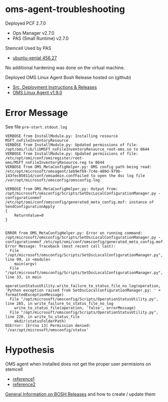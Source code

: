 # oms-agent-troubleshooting

Deployed PCF 2.7.0
- Ops Manager v2.7.0
- PAS (Small Runtime) v2.7.0

Stemcell Used by PAS
- [ubuntu-xenial 456.27](https://bosh.io/stemcells/bosh-warden-boshlite-ubuntu-xenial-go_agent#v456.27)

No additional hardening was done on the virtual machine. 

Deployed OMS Linux Agent Bosh Release hosted on (github)
- [Src, Deployment Instructions & Releases](https://github.com/Azure/oms-agent-for-linux-boshrelease)
- [OMS Linux Agent v1.9.0](https://github.com/Azure/oms-agent-for-linux-boshrelease/releases/tag/v1.9.0-0)

# Error Message
See file `pre-start.stdout.log`
```
VERBOSE from InstallModule.py: Installing resource MSFT_nxFileInventoryResource
VERBOSE from InstallModule.py: Updated permissions of file: /opt/omi/lib/libMSFT_nxFileInventoryResource_root-oms.so to 0644
VERBOSE from InstallModule.py: Updated permissions of file: /etc/opt/omi/conf/omiregister/root-oms/MSFT_nxFileInventoryResource.reg to 0644
VERBOSE from OMS_MetaConfigHelper.py: OMS config path being read: /etc/opt/microsoft/omsagent/1eb9ef69-7c4e-480d-979b-143fec05011d/conf/omsadmin.confFailed to open the dsc log file /var/opt/microsoft/omsconfig/omsconfig.log

VERBOSE from OMS_MetaConfigHelper.py: Output from: /opt/microsoft/omsconfig/Scripts/SetDscLocalConfigurationManager.py -configurationmof /etc/opt/omi/conf/omsconfig/generated_meta_config.mof: instance of SendConfigurationApply
{
    ReturnValue=0
}


ERROR from OMS_MetaConfigHelper.py: Error on running command: /opt/microsoft/omsconfig/Scripts/SetDscLocalConfigurationManager.py -configurationmof /etc/opt/omi/conf/omsconfig/generated_meta_config.mof Error Message: Traceback (most recent call last):
  File "/opt/microsoft/omsconfig/Scripts/SetDscLocalConfigurationManager.py", line 99, in <module>
    main(argv)
  File "/opt/microsoft/omsconfig/Scripts/SetDscLocalConfigurationManager.py", line 33, in main
    operationStatusUtility.write_failure_to_status_file_no_log(operation, 'Python exception raised from SetDscLocalConfigurationManager.py: ' + formattedExceptionMessage)
  File "/opt/microsoft/omsconfig/Scripts/OperationStatusUtility.py", line 265, in write_failure_to_status_file_no_log
    write_to_status_file(operation, 'false', errorMessage)
  File "/opt/microsoft/omsconfig/Scripts/OperationStatusUtility.py", line 220, in write_to_status_file
    mkdir(statusFolderPath)
OSError: [Errno 13] Permission denied: '/var/opt/microsoft/omsconfig/status' 
```

# Hypothesis
OMS agent when installed does not get the proper user permisions on stemcell
- [reference1](https://github.com/Azure/oms-agent-for-linux-boshrelease/blob/master/jobs/omsagent/templates/install.erb#L96)
- [reference2](https://github.com/Azure/oms-agent-for-linux-boshrelease/blob/master/jobs/omsagent/templates/install.erb#L118)

[General Information on BOSH Releases](https://bosh.io/docs/create-release/) and how to create / update them
